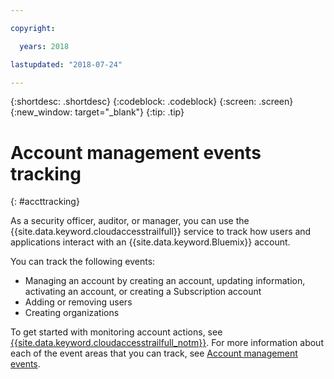 ```yaml
---

copyright:

  years: 2018

lastupdated: "2018-07-24"

---
```


{:shortdesc: .shortdesc}
{:codeblock: .codeblock}
{:screen: .screen}
{:new_window: target="_blank"}
{:tip: .tip}

# Account management events tracking
{: #accttracking}

As a security officer, auditor, or manager, you can use the {{site.data.keyword.cloudaccesstrailfull}} service to track how users and applications interact with an {{site.data.keyword.Bluemix}} account.

You can track the following events:

* Managing an account by creating an account, updating information, activating an account, or creating a Subscription account
* Adding or removing users
* Creating organizations

To get started with monitoring account actions, see [{{site.data.keyword.cloudaccesstrailfull_notm}}](/docs/services/cloud-activity-tracker/index.html#getting-started-with-cla). For more information about each of the event areas that you can track, see [Account management events](/docs/services/cloud-activity-tracker/services/at_events_acc_mgt.html).
